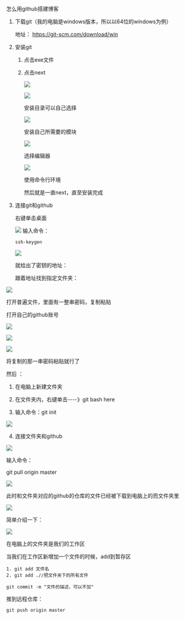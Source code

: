 怎么用github搭建博客 

1. 下载git（我的电脑是windows版本，所以以64位的windows为例）

   地址：  https://git-scm.com/download/win

2. 安装git

    1. 点击exe文件

    2. 点击next

       ![](https://i.loli.net/2020/09/14/ZbRdB5PIYylnFf6.png)

       ![](https://i.loli.net/2020/09/14/tBIsNoAGlMKVgmY.png)

       安装目录可以自己选择

       ![](https://i.loli.net/2020/09/14/ExRmQ5ODh2I7J1M.png)

       安装自己所需要的模块

       ![](https://i.loli.net/2020/09/14/1aD2MQnKSVqYwAW.png)

       选择编辑器

       ![](https://i.loli.net/2020/09/14/ChTrdvUWnYZR5Gs.png)

       使用命令行环境

       然后就是一直next，直至安装完成

   

3. 连接git和github

   右键单击桌面

   ![](https://i.loli.net/2020/09/14/jnGitqwrSzBZYOy.png)
输入命令：
   
   ```
   ssh-keygen
   ```
   
   ![](https://i.loli.net/2020/09/15/78dRUZ6z4YbKMQj.png)
   
   就给出了密钥的地址：
   
   跟着地址找到指定文件夹：

![](https://i.loli.net/2020/09/15/YrGb7f6lPKdgXMU.png)

打开普遍文件，里面有一整串密码，复制粘贴

打开自己的github账号

![](https://i.loli.net/2020/09/15/lpduBr32QgiMvYD.png)

![](https://i.loli.net/2020/09/15/2nNtDaEKZALkjJ8.png)

![](https://i.loli.net/2020/09/15/GMp3CPJS5xfIkRi.png)

将复制的那一串密码粘贴就行了



然后 ：

1. 在电脑上新建文件夹

2. 在文件夹内，右键单击----》git bash here
3. 输入命令：git init

![](https://i.loli.net/2020/09/15/UmGaPcq9oW7y1ZM.png)

4. 连接文件夹和github

   

![](https://i.loli.net/2020/09/15/8c9wH5NsFymJxSW.png)

输入命令：

git pull origin master

![](https://i.loli.net/2020/09/15/SBG1LIFOQg48zD5.png)

此时和文件夹对应的github的仓库的文件已经被下载到电脑上的而文件夹里

![](https://i.loli.net/2020/09/15/hEMOxYe65SpTbJN.png)

简单介绍一下：

![](https://i.loli.net/2020/09/15/hOxm9KRzAvPIUiY.png)

在电脑上的文件夹是我们的工作区

当我们在工作区新增加一个文件的时候，add到暂存区

```
1. git add 文件名
2. git add .//把文件夹下的所有文件
```

```
git commit -m "文件的描述，可以不加"
```

推到远程仓库：

```
git push origin master
```

